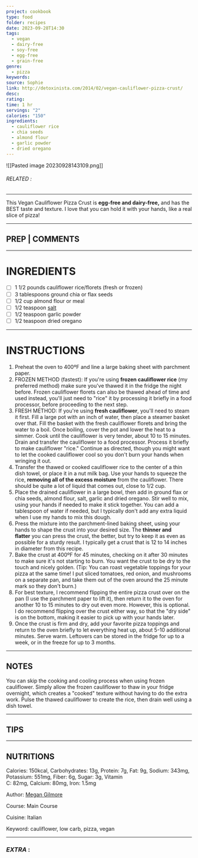 ```yaml
---
project: cookbook
type: food
folder: recipes
date: 2023-09-28T14:30
tags:
  - vegan
  - dairy-free
  - soy-free
  - egg-free
  - grain-free
genre:
  - pizza
keywords: 
source: Sophie
link: http://detoxinista.com/2014/02/vegan-cauliflower-pizza-crust/
desc: 
rating: 
time: 1 hr
servings: "2"
calories: "150"
ingredients:
  - cauliflower rice
  - chia seeds
  - almond flour
  - garlic powder
  - dried oregano
---
```


![[Pasted image 20230928143109.png]]
###### *RELATED* : 
---
This Vegan Cauliflower Pizza Crust is **egg-free and dairy-free,** and has the BEST taste and texture. I love that you can hold it with your hands, like a real slice of pizza!

---
## PREP | COMMENTS



---
# INGREDIENTS

- [ ] 1 1/2 pounds cauliflower rice/florets (fresh or frozen)
- [ ] 3 tablespoons ground chia or flax seeds
- [ ] 1/2 cup almond flour or meal
- [ ] 1/2 teaspoon [salt](http://amzn.to/2rdmIuj)
- [ ] 1/2 teaspoon garlic powder
- [ ] 1/2 teaspoon dried oregano

---
# INSTRUCTIONS

1. Preheat the oven to 400ºF and line a large baking sheet with parchment paper.
2. FROZEN METHOD (fastest): If you're using **frozen cauliflower rice** (my preferred method) make sure you've thawed it in the fridge the night before. Frozen cauliflower florets can also be thawed ahead of time and used instead, you'll just need to "rice" it by processing it briefly in a food processor, before proceeding to the next step.
3. FRESH METHOD: If you're using **fresh cauliflower**, you'll need to steam it first. Fill a large pot with an inch of water, then place a steamer basket over that. Fill the basket with the fresh cauliflower florets and bring the water to a boil. Once boiling, cover the pot and lower the heat to a simmer. Cook until the cauliflower is very tender, about 10 to 15 minutes. Drain and transfer the cauliflower to a food processor. Process it briefly to make cauliflower "rice." Continue as directed, though you might want to let the cooked cauliflower cool so you don't burn your hands when wringing it out.
4. Transfer the thawed or cooked cauliflower rice to the center of a thin dish towel, or place it in a nut milk bag. Use your hands to squeeze the rice, **removing all of the excess moisture** from the cauliflower. There should be quite a lot of liquid that comes out, close to 1/2 cup.
5. Place the drained cauliflower in a large bowl, then add in ground flax or chia seeds, almond flour, salt, garlic and dried oregano. Stir well to mix, using your hands if needed to make it stick together. You can add a tablespoon of water if needed, but I typically don't add any extra liquid when I use my hands to mix this dough.
6. Press the mixture into the parchment-lined baking sheet, using your hands to shape the crust into your desired size. The **thinner and flatter** you can press the crust, the better, but try to keep it as even as possible for a sturdy result. I typically get a crust that is 12 to 14 inches in diameter from this recipe.
7. Bake the crust at 400ºF for 45 minutes, checking on it after 30 minutes to make sure it's not starting to burn. You want the crust to be dry to the touch and nicely golden. (Tip: You can roast vegetable toppings for your pizza at the same time! I put sliced tomatoes, red onion, and mushrooms on a separate pan, and take them out of the oven around the 25 minute mark so they don't burn.)
8. For best texture, I recommend flipping the entire pizza crust over on the pan (I use the parchment paper to lift it), then return it to the oven for another 10 to 15 minutes to dry out even more. However, this is optional. I do recommend flipping over the crust either way, so that the "dry side" is on the bottom, making it easier to pick up with your hands later.
9. Once the crust is firm and dry, add your favorite pizza toppings and return to the oven briefly to let everything heat up, about 5-10 additional minutes. Serve warm. Leftovers can be stored in the fridge for up to a week, or in the freeze for up to 3 months.

---
## NOTES

You can skip the cooking and cooling process when using frozen cauliflower. Simply allow the frozen cauliflower to thaw in your fridge overnight, which creates a "cooked" texture without having to do the extra work. Pulse the thawed cauliflower to create the rice, then drain well using a dish towel.

---
## TIPS



---
## NUTRITIONS

Calories: 150kcal, Carbohydrates: 13g, Protein: 7g, Fat: 9g, Sodium: 343mg, Potassium: 551mg, Fiber: 6g, Sugar: 3g, Vitamin C: 82mg, Calcium: 80mg, Iron: 1.5mg

Author: [Megan Gilmore](https://detoxinista.com/about)

Course: Main Course

Cuisine: Italian

Keyword: cauliflower, low carb, pizza, vegan

---
### *EXTRA* :



